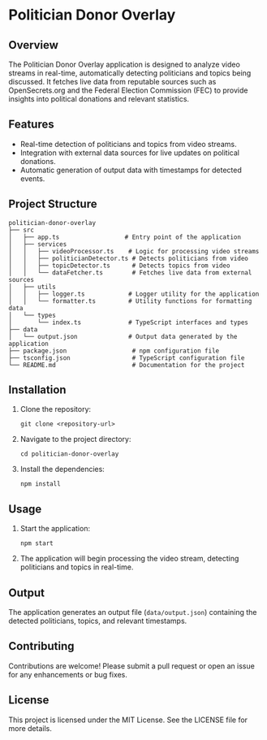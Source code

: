 # Politician Donor Overlay

## Overview
The Politician Donor Overlay application is designed to analyze video streams in real-time, automatically detecting politicians and topics being discussed. It fetches live data from reputable sources such as OpenSecrets.org and the Federal Election Commission (FEC) to provide insights into political donations and relevant statistics.

## Features
- Real-time detection of politicians and topics from video streams.
- Integration with external data sources for live updates on political donations.
- Automatic generation of output data with timestamps for detected events.

## Project Structure
```
politician-donor-overlay
├── src
│   ├── app.ts                  # Entry point of the application
│   ├── services
│   │   ├── videoProcessor.ts    # Logic for processing video streams
│   │   ├── politicianDetector.ts # Detects politicians from video
│   │   ├── topicDetector.ts      # Detects topics from video
│   │   └── dataFetcher.ts        # Fetches live data from external sources
│   ├── utils
│   │   ├── logger.ts            # Logger utility for the application
│   │   └── formatter.ts         # Utility functions for formatting data
│   └── types
│       └── index.ts             # TypeScript interfaces and types
├── data
│   └── output.json              # Output data generated by the application
├── package.json                  # npm configuration file
├── tsconfig.json                 # TypeScript configuration file
└── README.md                     # Documentation for the project
```

## Installation
1. Clone the repository:
   ```
   git clone <repository-url>
   ```
2. Navigate to the project directory:
   ```
   cd politician-donor-overlay
   ```
3. Install the dependencies:
   ```
   npm install
   ```

## Usage
1. Start the application:
   ```
   npm start
   ```
2. The application will begin processing the video stream, detecting politicians and topics in real-time.

## Output
The application generates an output file (`data/output.json`) containing the detected politicians, topics, and relevant timestamps.

## Contributing
Contributions are welcome! Please submit a pull request or open an issue for any enhancements or bug fixes.

## License
This project is licensed under the MIT License. See the LICENSE file for more details.